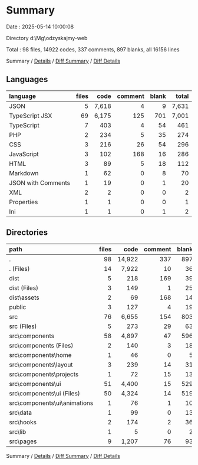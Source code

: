 # Summary

Date : 2025-05-14 10:00:08

Directory d:\\Mg\\odzyskajmy-web

Total : 98 files,  14922 codes, 337 comments, 897 blanks, all 16156 lines

Summary / [Details](details.md) / [Diff Summary](diff.md) / [Diff Details](diff-details.md)

## Languages
| language | files | code | comment | blank | total |
| :--- | ---: | ---: | ---: | ---: | ---: |
| JSON | 5 | 7,618 | 4 | 9 | 7,631 |
| TypeScript JSX | 69 | 6,175 | 125 | 701 | 7,001 |
| TypeScript | 7 | 403 | 4 | 54 | 461 |
| PHP | 2 | 234 | 5 | 35 | 274 |
| CSS | 3 | 216 | 26 | 54 | 296 |
| JavaScript | 3 | 102 | 168 | 16 | 286 |
| HTML | 3 | 89 | 5 | 18 | 112 |
| Markdown | 1 | 62 | 0 | 8 | 70 |
| JSON with Comments | 1 | 19 | 0 | 1 | 20 |
| XML | 2 | 2 | 0 | 0 | 2 |
| Properties | 1 | 1 | 0 | 0 | 1 |
| Ini | 1 | 1 | 0 | 1 | 2 |

## Directories
| path | files | code | comment | blank | total |
| :--- | ---: | ---: | ---: | ---: | ---: |
| . | 98 | 14,922 | 337 | 897 | 16,156 |
| . (Files) | 14 | 7,922 | 10 | 36 | 7,968 |
| dist | 5 | 218 | 169 | 39 | 426 |
| dist (Files) | 3 | 149 | 1 | 25 | 175 |
| dist\\assets | 2 | 69 | 168 | 14 | 251 |
| public | 3 | 127 | 4 | 19 | 150 |
| src | 76 | 6,655 | 154 | 803 | 7,612 |
| src (Files) | 5 | 273 | 29 | 63 | 365 |
| src\\components | 58 | 4,897 | 47 | 596 | 5,540 |
| src\\components (Files) | 2 | 140 | 3 | 18 | 161 |
| src\\components\\home | 1 | 46 | 0 | 5 | 51 |
| src\\components\\layout | 3 | 239 | 14 | 31 | 284 |
| src\\components\\projects | 1 | 72 | 15 | 13 | 100 |
| src\\components\\ui | 51 | 4,400 | 15 | 529 | 4,944 |
| src\\components\\ui (Files) | 50 | 4,324 | 14 | 519 | 4,857 |
| src\\components\\ui\\animations | 1 | 76 | 1 | 10 | 87 |
| src\\data | 1 | 99 | 0 | 13 | 112 |
| src\\hooks | 2 | 174 | 2 | 36 | 212 |
| src\\lib | 1 | 5 | 0 | 2 | 7 |
| src\\pages | 9 | 1,207 | 76 | 93 | 1,376 |

Summary / [Details](details.md) / [Diff Summary](diff.md) / [Diff Details](diff-details.md)